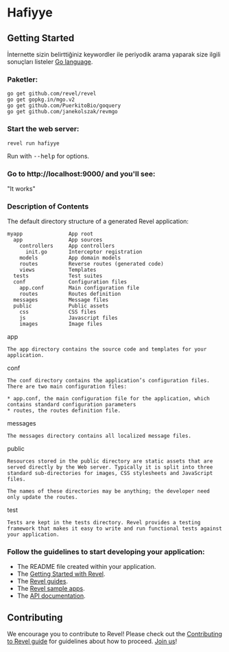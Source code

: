 # Hafiyye

## Getting Started

İnternette sizin belirttiğiniz keywordler ile periyodik arama yaparak size ilgili sonuçları listeler [Go language](http://www.golang.org/).

### Paketler:

    go get github.com/revel/revel
    go get gopkg.in/mgo.v2
    go get github.com/PuerkitoBio/goquery
    go get github.com/janekolszak/revmgo



### Start the web server:

    revel run hafiyye

   Run with <tt>--help</tt> for options.

### Go to http://localhost:9000/ and you'll see:

"It works"

### Description of Contents

The default directory structure of a generated Revel application:

    myapp               App root
      app               App sources
        controllers     App controllers
          init.go       Interceptor registration
        models          App domain models
        routes          Reverse routes (generated code)
        views           Templates
      tests             Test suites
      conf              Configuration files
        app.conf        Main configuration file
        routes          Routes definition
      messages          Message files
      public            Public assets
        css             CSS files
        js              Javascript files
        images          Image files

app

    The app directory contains the source code and templates for your application.

conf

    The conf directory contains the application’s configuration files. There are two main configuration files:

    * app.conf, the main configuration file for the application, which contains standard configuration parameters
    * routes, the routes definition file.


messages

    The messages directory contains all localized message files.

public

    Resources stored in the public directory are static assets that are served directly by the Web server. Typically it is split into three standard sub-directories for images, CSS stylesheets and JavaScript files.

    The names of these directories may be anything; the developer need only update the routes.

test

    Tests are kept in the tests directory. Revel provides a testing framework that makes it easy to write and run functional tests against your application.

### Follow the guidelines to start developing your application:

* The README file created within your application.
* The [Getting Started with Revel](http://revel.github.io/tutorial/index.html).
* The [Revel guides](http://revel.github.io/manual/index.html).
* The [Revel sample apps](http://revel.github.io/samples/index.html).
* The [API documentation](https://godoc.org/github.com/revel/revel).

## Contributing
We encourage you to contribute to Revel! Please check out the [Contributing to Revel
guide](https://github.com/revel/revel/blob/master/CONTRIBUTING.md) for guidelines about how
to proceed. [Join us](https://groups.google.com/forum/#!forum/revel-framework)!
